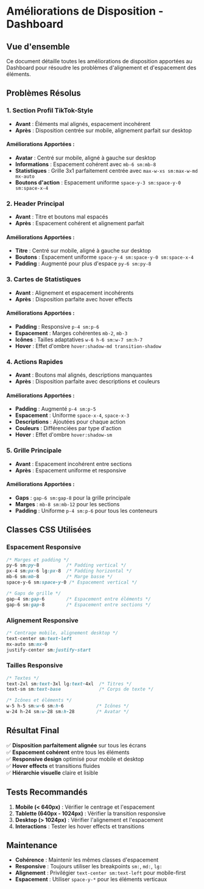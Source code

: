 # Améliorations de Disposition - Dashboard

## Vue d'ensemble

Ce document détaille toutes les améliorations de disposition apportées au Dashboard pour résoudre les problèmes d'alignement et d'espacement des éléments.

## Problèmes Résolus

### 1. **Section Profil TikTok-Style**
- **Avant** : Éléments mal alignés, espacement incohérent
- **Après** : Disposition centrée sur mobile, alignement parfait sur desktop

#### Améliorations Apportées :
- **Avatar** : Centré sur mobile, aligné à gauche sur desktop
- **Informations** : Espacement cohérent avec `mb-6 sm:mb-8`
- **Statistiques** : Grille 3x1 parfaitement centrée avec `max-w-xs sm:max-w-md mx-auto`
- **Boutons d'action** : Espacement uniforme `space-y-3 sm:space-y-0 sm:space-x-4`

### 2. **Header Principal**
- **Avant** : Titre et boutons mal espacés
- **Après** : Espacement cohérent et alignement parfait

#### Améliorations Apportées :
- **Titre** : Centré sur mobile, aligné à gauche sur desktop
- **Boutons** : Espacement uniforme `space-y-4 sm:space-y-0 sm:space-x-4`
- **Padding** : Augmenté pour plus d'espace `py-6 sm:py-8`

### 3. **Cartes de Statistiques**
- **Avant** : Alignement et espacement incohérents
- **Après** : Disposition parfaite avec hover effects

#### Améliorations Apportées :
- **Padding** : Responsive `p-4 sm:p-6`
- **Espacement** : Marges cohérentes `mb-2`, `mb-3`
- **Icônes** : Tailles adaptatives `w-6 h-6 sm:w-7 sm:h-7`
- **Hover** : Effet d'ombre `hover:shadow-md transition-shadow`

### 4. **Actions Rapides**
- **Avant** : Boutons mal alignés, descriptions manquantes
- **Après** : Disposition parfaite avec descriptions et couleurs

#### Améliorations Apportées :
- **Padding** : Augmenté `p-4 sm:p-5`
- **Espacement** : Uniforme `space-x-4`, `space-x-3`
- **Descriptions** : Ajoutées pour chaque action
- **Couleurs** : Différenciées par type d'action
- **Hover** : Effet d'ombre `hover:shadow-sm`

### 5. **Grille Principale**
- **Avant** : Espacement incohérent entre sections
- **Après** : Espacement uniforme et responsive

#### Améliorations Apportées :
- **Gaps** : `gap-6 sm:gap-8` pour la grille principale
- **Marges** : `mb-8 sm:mb-12` pour les sections
- **Padding** : Uniforme `p-4 sm:p-6` pour tous les conteneurs

## Classes CSS Utilisées

### **Espacement Responsive**
```css
/* Marges et padding */
py-6 sm:py-8          /* Padding vertical */
px-4 sm:px-6 lg:px-8  /* Padding horizontal */
mb-6 sm:mb-8          /* Marge basse */
space-y-6 sm:space-y-0 /* Espacement vertical */

/* Gaps de grille */
gap-4 sm:gap-6        /* Espacement entre éléments */
gap-6 sm:gap-8        /* Espacement entre sections */
```

### **Alignement Responsive**
```css
/* Centrage mobile, alignement desktop */
text-center sm:text-left
mx-auto sm:mx-0
justify-center sm:justify-start
```

### **Tailles Responsive**
```css
/* Textes */
text-2xl sm:text-3xl lg:text-4xl  /* Titres */
text-sm sm:text-base              /* Corps de texte */

/* Icônes et éléments */
w-5 h-5 sm:w-6 sm:h-6            /* Icônes */
w-24 h-24 sm:w-28 sm:h-28        /* Avatar */
```

## Résultat Final

✅ **Disposition parfaitement alignée** sur tous les écrans  
✅ **Espacement cohérent** entre tous les éléments  
✅ **Responsive design** optimisé pour mobile et desktop  
✅ **Hover effects** et transitions fluides  
✅ **Hiérarchie visuelle** claire et lisible  

## Tests Recommandés

1. **Mobile (< 640px)** : Vérifier le centrage et l'espacement
2. **Tablette (640px - 1024px)** : Vérifier la transition responsive
3. **Desktop (> 1024px)** : Vérifier l'alignement et l'espacement
4. **Interactions** : Tester les hover effects et transitions

## Maintenance

- **Cohérence** : Maintenir les mêmes classes d'espacement
- **Responsive** : Toujours utiliser les breakpoints `sm:`, `md:`, `lg:`
- **Alignement** : Privilégier `text-center sm:text-left` pour mobile-first
- **Espacement** : Utiliser `space-y-*` pour les éléments verticaux
